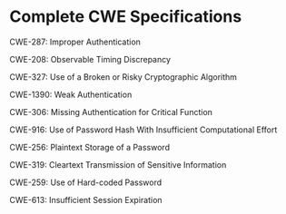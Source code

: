 

# Complete CWE Specifications

CWE-287: Improper Authentication

CWE-208: Observable Timing Discrepancy

CWE-327: Use of a Broken or Risky Cryptographic Algorithm

CWE-1390: Weak Authentication

CWE-306: Missing Authentication for Critical Function

CWE-916: Use of Password Hash With Insufficient Computational Effort

CWE-256: Plaintext Storage of a Password

CWE-319: Cleartext Transmission of Sensitive Information

CWE-259: Use of Hard-coded Password

CWE-613: Insufficient Session Expiration